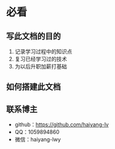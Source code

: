 # 必看

## 写此文档的目的
1. 记录学习过程中的知识点
2. 复习已经学习过的技术
3. 为以后升职加薪打基础

## 如何搭建此文档

[docsify]: https://docsify.js.org/#/zh-cn/



## 联系博主
* github：https://github.com/haiyang-lv
* QQ：1059894860
* 微信：haiyang-lwy
